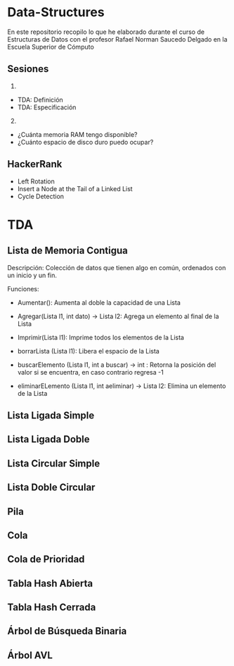 # Data-Structures
En este repositorio recopilo lo que he elaborado durante el curso de Estructuras de Datos con el profesor Rafael Norman Saucedo Delgado en la Escuela Superior de Cómputo

## Sesiones
1.
- TDA: Definición
- TDA: Especificación

2.
- ¿Cuánta memoria RAM tengo disponible?
- ¿Cuánto espacio de disco duro puedo ocupar?

## HackerRank
- Left Rotation
- Insert a Node at the Tail of a Linked List
- Cycle Detection


# TDA

## Lista de Memoria Contigua
Descripción: 
Colección de datos que tienen algo en común, ordenados con un inicio y un fin.

Funciones:
- Aumentar(): Aumenta al doble la capacidad de una Lista

- Agregar(Lista l1, int dato) -> Lista l2: Agrega un elemento al final de la Lista

- Imprimir(Lista l1): Imprime todos los elementos de la Lista

- borrarLista (Lista l1): Libera el espacio de la Lista

- buscarElemento (Lista l1, int a buscar) -> int : Retorna la posición del valor si se encuentra, en caso contrario regresa -1

- eliminarELemento (Lista l1, int aeliminar) -> Lista l2: Elimina un elemento de la Lista



## Lista Ligada Simple

## Lista Ligada Doble

## Lista Circular Simple

## Lista Doble Circular

## Pila

## Cola

## Cola de Prioridad

## Tabla Hash Abierta

## Tabla Hash Cerrada

## Árbol de Búsqueda Binaria

## Árbol AVL



